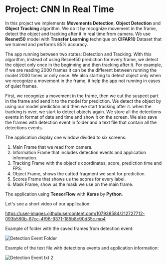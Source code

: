 # **Project: CNN In Real Time**

In this project we implements **Movements Detection**, **Object Detection** and **Object Tracking** algorithm. 
We do it by recognize movement in the frame, detect the object and tracking after it in real time from camera. 
We use **Resnet50** model with **Transfer Learning** technique on **CIFAR10** Dataset that we trained and performs 85% accuracy.

The app running between two states: Detection and Tracking. 
With this algorithm, instead of using Resnet50 prediction for every frame, we detect the object only once in the beginning and then tracking after it. 
For example, if we are reading 2000 frames it can be the different between running the model 2000 times or only once. 
We also starting to detect object only when we recognize a movement in the frame, it help the app not running in cases of quiet frames.

First, we recognize a movement in the frame, then we cut the suspect part in the frame and send it to the model for prediction. 
We detect the object by using our model prediction and then we start tracking after it. 
when the tracking is over, we start to detect objects again. We store all the detections events in format of date and time and show it on the screen.
We also save the frames with detection event in folder and a text file that contain all the detections events.

The application display one window divided to six screens:
  1.	Main Frame that we read from camera.
  2.	Information Frame that includes detection events and application information.
  3.	Tracking Frame with the object's coordinates, score, prediction time and FPS.
  4.	Object Frame, shows the cutted fragment we sent for prediction.
  5.	Scores Frame that shows us the scores for every label.
  6.	Mask Frame, show us the mask we use on the main frame.
  
The application using **TensorFlow** with **Keras** by **Python**.

Let's see a short video of our application:

https://user-images.githubusercontent.com/107938584/212727712-093b560b-67cc-4f96-9371-185b8c90d35c.mp4


Example of folder with the saved frames from detection event:
 
![Detection Event Folder](https://user-images.githubusercontent.com/107938584/212727772-0affb211-d46d-47ed-8bb0-59e195912787.jpg)

Example of the text file with detections events and application information:

![Detection Event txt 2](https://user-images.githubusercontent.com/107938584/212727788-074e1ab1-6b5f-4a0c-8ad0-93f5e316acd4.jpg)


